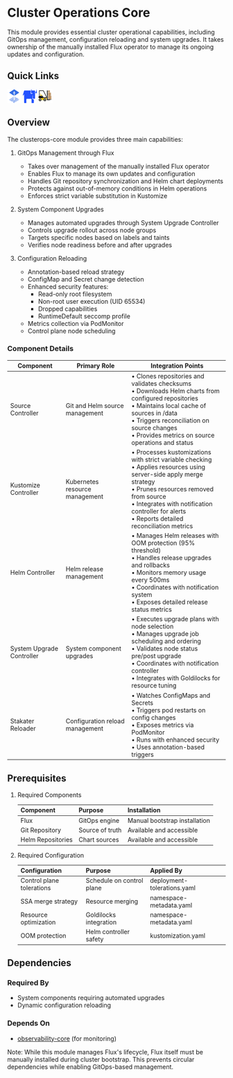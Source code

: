 # Cluster Operations Core

This module provides essential cluster operational capabilities, including GitOps management, configuration reloading and system upgrades. It takes ownership of the manually installed Flux operator to manage its ongoing updates and configuration.

## Quick Links

<a href="https://fluxcd.io/" target="_blank"><img src="../../../.static/images/logos/fluxcd.png" width="32" height="32" alt="Flux CD"></a> <a href="https://github.com/rancher/system-upgrade-controller" target="_blank"><img src="../../../.static/images/logos/rancher.svg" width="32" height="32" alt="system-upgrade-controller"></a> <a href="https://github.com/stakater/Reloader" target="_blank"><img src="../../../.static/images/logos/reloader.png" width="32" height="32" alt="Reloader"></a>

## Overview

The clusterops-core module provides three main capabilities:

1. GitOps Management through Flux
   - Takes over management of the manually installed Flux operator
   - Enables Flux to manage its own updates and configuration
   - Handles Git repository synchronization and Helm chart deployments
   - Protects against out-of-memory conditions in Helm operations
   - Enforces strict variable substitution in Kustomize

2. System Component Upgrades
   - Manages automated upgrades through System Upgrade Controller
   - Controls upgrade rollout across node groups
   - Targets specific nodes based on labels and taints
   - Verifies node readiness before and after upgrades

3. Configuration Reloading
   - Annotation-based reload strategy
   - ConfigMap and Secret change detection
   - Enhanced security features:
     - Read-only root filesystem
     - Non-root user execution (UID 65534)
     - Dropped capabilities
     - RuntimeDefault seccomp profile
   - Metrics collection via PodMonitor
   - Control plane node scheduling

### Component Details

| Component | Primary Role | Integration Points |
|-----------|-------------|-------------------|
| Source Controller | Git and Helm source management | • Clones repositories and validates checksums<br>• Downloads Helm charts from configured repositories<br>• Maintains local cache of sources in /data<br>• Triggers reconciliation on source changes<br>• Provides metrics on source operations and status |
| Kustomize Controller | Kubernetes resource management | • Processes kustomizations with strict variable checking<br>• Applies resources using server-side apply merge strategy<br>• Prunes resources removed from source<br>• Integrates with notification controller for alerts<br>• Reports detailed reconciliation metrics |
| Helm Controller | Helm release management | • Manages Helm releases with OOM protection (95% threshold)<br>• Handles release upgrades and rollbacks<br>• Monitors memory usage every 500ms<br>• Coordinates with notification system<br>• Exposes detailed release status metrics |
| System Upgrade Controller | System component upgrades | • Executes upgrade plans with node selection<br>• Manages upgrade job scheduling and ordering<br>• Validates node status pre/post upgrade<br>• Coordinates with notification controller<br>• Integrates with Goldilocks for resource tuning |
| Stakater Reloader | Configuration reload management | • Watches ConfigMaps and Secrets<br>• Triggers pod restarts on config changes<br>• Exposes metrics via PodMonitor<br>• Runs with enhanced security<br>• Uses annotation-based triggers |

## Prerequisites

1. Required Components

   | Component | Purpose | Installation |
   |-----------|---------|--------------|
   | Flux | GitOps engine | Manual bootstrap installation |
   | Git Repository | Source of truth | Available and accessible |
   | Helm Repositories | Chart sources | Available and accessible |

2. Required Configuration

   | Configuration | Purpose | Applied By |
   |--------------|---------|------------|
   | Control plane tolerations | Schedule on control plane | deployment-tolerations.yaml |
   | SSA merge strategy | Resource merging | namespace-metadata.yaml |
   | Resource optimization | Goldilocks integration | namespace-metadata.yaml |
   | OOM protection | Helm controller safety | kustomization.yaml |

## Dependencies

### Required By

- System components requiring automated upgrades
- Dynamic configuration reloading

### Depends On

- [observability-core](../observability-core) (for monitoring)

Note: While this module manages Flux's lifecycle, Flux itself must be manually installed during cluster bootstrap. This prevents circular dependencies while enabling GitOps-based management.
